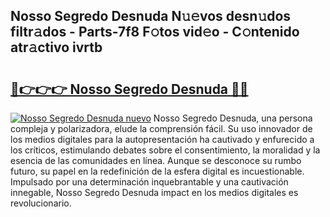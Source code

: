 ## Nosso Segredo Desnuda N𝚞𝚎vos desn𝚞dos filtr𝚊dos - Parts-7f8 F𝚘tos vid𝚎o - C𝚘ntenido atr𝚊ctivo ivrtb

# <h2><a href="http://mb3884.tromn.icu/?c=Nosso+Segredo+Desnuda">🔗👉👉👉 Nosso Segredo Desnuda 🔗🔗</a></h2>

[![Nosso Segredo Desnuda nuevo](https://i.imgur.com/pEAQMta.gif)](http://mb3884.tromn.icu/?c=Nosso+Segredo+Desnuda)
Nosso Segredo Desnuda, una persona compleja y polarizadora, elude la comprensión fácil. Su uso innovador de los medios digitales para la autopresentación ha cautivado y enfurecido a los críticos, estimulando debates sobre el consentimiento, la moralidad y la esencia de las comunidades en línea. Aunque se desconoce su rumbo futuro, su papel en la redefinición de la esfera digital es incuestionable. Impulsado por una determinación inquebrantable y una cautivación innegable, Nosso Segredo Desnuda impact en los medios digitales es revolucionario.

